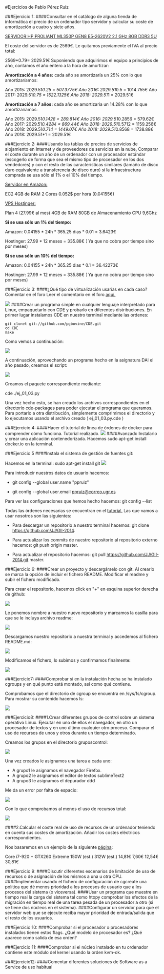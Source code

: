 #Ejercicios de Pablo Pérez Ruiz

###Ejercicio 1: 
####Consultar en el catálogo de alguna tienda de informática el precio de un ordenador tipo servidor y calcular su coste de amortización a cuatro y siete años.

[SERVIDOR HP PROLIANT ML350P GEN8 E5-2620V2 2.1 GHz 8GB DDR3 5U](http://www.dynos.es/servidor-hp-proliant-ml350p-gen8-e5-2620v2-2.1-ghz-8gb-ddr3-5u--4514953642119__736978-425.html)

El coste del servidor es de 2569€. Le quitamos previamente el IVA al precio total:

2569*0.79= 2029.51€ Suponiendo que adquirimos el equipo a principios de año, contamos el año entero a la hora de amortizar:

**Amortización a 4 años:** cada año se amortizaría un 25% con lo que amortizaríamos: 

Año 2015: 2029.51*0.25 = 507.3775€
Año 2016: 2029.51*0.5 = 1014.755€
Año 2017: 2029.51*0.75 = 1522.1325€
Año 2018: 2029.51*1 = 2029.51€

**Amortización a 7 años:** cada año se amortizaría un 14.28% con lo que amortizaríamos: 

Año 2015: 2029.51*0.1428 = 289.814€
Año 2016: 2029.51*0.2856 = 579.62€
Año 2017: 2029.51*0.4284 = 869.44€
Año 2018: 2029.51*0.5712 = 1159.256€
Año 2018: 2029.51*0.714 = 1449.07€
Año 2018: 2029.51*0.8568 = 1738.88€
Año 2018: 2029.51*1 = 2029.51€


###Ejercicio 2: 
####Usando las tablas de precios de servicios de alojamiento en Internet y de proveedores de servicios en la nube, Comparar el coste durante un año de un ordenador con un procesador estándar (escogerlo de forma que sea el mismo tipo de procesador en los dos vendedores) y con el resto de las características similares (tamaño de disco duro equivalente a transferencia de disco duro) si la infraestructura comprada se usa sólo el 1% o el 10% del tiempo.

[Servidor en Amazon:](http://aws.amazon.com/es/ec2/pricing/)

  EC2
  4GB de RAM
  2 Cores
  0.052$ por hora (0.04155€)

[VPS Hostinger:](http://www.hostinger.es/hosting-vps)

  Plan 4 (27.99€ al mes)
  4GB de RAM
  80GB de Almacenamiento
  CPU 9,6Ghz
  
  **Si se usa sólo un 1% del tiempo:**
  
  Amazon: 0.04155 * 24h * 365.25 dias * 0.01 = 3.6423€
  
  Hostinger: 27.99 * 12 meses = 335.88€ ( Ya que no cobra por tiempo sino por meses)
  
  **Si se usa sólo un 10% del tiempo:** 
  
  Amazon: 0.04155 * 24h * 365.25 dias * 0.1 = 36.42273€
  
  Hostinger: 27.99 * 12 meses = 335.88€ ( Ya que no cobra por tiempo sino por meses)
  
  

###Ejercicio 3: 
####¿Qué tipo de virtualización usarías en cada caso? Comentar en el foro
Leer el comentario en el foro [aquí.](https://github.com/JJ/GII-2014/issues/71#issuecomment-59169569)

<img src=http://i57.tinypic.com/5cgcwo.png></img>
####Crear un programa simple en cualquier lenguaje interpretado para Linux, empaquetarlo con CDE y probarlo en diferentes distribuciones.
En primer lugar instalamos CDE en nuestro terminal mediante las ordenes:
    
    git clonet git://github.com/pgbovine/CDE.git
    cd CDE
    make

Como vemos a continuación:

<img src="http://i57.tinypic.com/25svlz7.png"></img>

A continuación, aprovechando un programa hecho en la asignatura DAI el año pasado, creamos el script:

<img src="http://i57.tinypic.com/w87494.png"></img>

Creamos el paquete correspondiente mediante: 

cde ./ej_01_03.py

Una vez hecho esto, se han creado los archivos correspondientes en el directorio cde-packages para poder ejecutar el programa que queramos. Para portarlo a otra distribución, simplemente comprimimos el directorio y lo ejecutamos usando el archivo creado ( ej_01_03.py.cde )


###Ejercicio 4:
####Hacer el tutorial de línea de órdenes de docker para comprender cómo funciona.
Tutorial realizado. <img src="http://i62.tinypic.com/o77mo0.png"></img>
####Avanzado Instalarlo y crear una aplicación contenedorizada.
Hacemos sudo apt-get install docker.io en la terminal.


###Ejercicio 5
####Instala el sistema de gestión de fuentes git:

Hacemos en la terminal: sudo apt-get install git
<img src="http://i62.tinypic.com/244bryq.png"></img>


Para introducir nuestros datos de usuario hacemos:

* git config --global user.name "ppruiz" 

* git config --global user.email ppruiz@correo.ugr.es

Para ver las configuraciones que hemos hecho hacemos: git config --list

Todas las órdenes necesarias se encuentran en el [tutorial.](http://git-scm.com/docs/gittutorial) Las que vamos a usar nosotros son las siguientes: 

* Para descargar un repositorio a nuestro terminal hacemos: git clone https://github.com/JJ/GII-2014. 

* Para actualizar los commits de nuestro repositorio al repositorio externo hacemos: git push origin master.

* Para actualizar el repositorio hacemos: git pull https://github.com/JJ/GII-2014.git master.


###Ejercicio 6:
####Crear un proyecto y descargárselo con git. Al crearlo se marca la opción de incluir el fichero README. Modificar el readme y subir el fichero modificado.

Para crear el repositorio, hacemos click en "+" en esquina superior derecha de github:

<img src="http://i58.tinypic.com/2w2lrio.png"></img>

Le ponemos nombre a nuestro nuevo repositorio y marcamos la casilla para que se le incluya archivo readme:

<img src="http://i57.tinypic.com/2v2wlsm.png"></img>

Descargamos nuestro repositorio a nuestra terminal y accedemos al fichero README.md: 

<img src="http://i57.tinypic.com/21lkcoi.png"></img>

Modificamos el fichero, lo subimos y confirmamos finalmente: 

<img src="http://i59.tinypic.com/vown5f.png"></img>


###Ejercicio7:
####Comprobar si en la instalación hecha se ha instalado cgroups y en qué punto está montado, así como qué contiene.

Comprobamos que el directorio de cgroup se encuentra en /sys/fs/cgroup. Para mostrar su contenido hacemos ls:

<img src="http://i60.tinypic.com/24qs5tu.png"></img>

###Ejercicio8:
####1.Crear diferentes grupos de control sobre un sistema operativo Linux. Ejecutar en uno de ellos el navegador, en otro un procesador de textos y en uno último cualquier otro proceso. Comparar el uso de recursos de unos y otros durante un tiempo determinado.

Creamos los grupos en el directorio gruposcontrol:

<img src="http://i59.tinypic.com/2s7bbll.png"></img>

Una vez creados le asignamos una tarea a cada uno:

* A grupo1 le asignamos el navegador Firefox.
* A grupo2 le asignamos el editor de textos sublimeText2
* A grupo3 le asignamos el depurador ddd

Me da un error por falta de espacio:

<img src="http://i60.tinypic.com/kuwzp.png"></img>

Con lo que comprobamos al menos el uso de recursos total:

<img src="http://i62.tinypic.com/2dtredz.png"></img>


####2.Calcular el coste real de uso de recursos de un ordenador teniendo en cuenta sus costes de amortización. Añadir los costes eléctricos correspondientes.

Nos basaremos en un ejemplo de la siguiente [página](http://www.pcsilencioso.com/recursos/bdd/73-alimentacion/45-gasto-electricidad):

Core i7-920 + GTX260 Extreme 	150W (est.) 	312W (est.) 	14,81€ 	7,60€ 	12,54€ 	30,81€


###Ejercicio 9:
####Discutir diferentes escenarios de limitación de uso de recursos o de asignación de los mismos a una u otra CPU.
####Implementar usando el fichero de configuración de cgcreate una política que dé menos prioridad a los procesos de usuario que a los procesos del sistema (o viceversa).
####Usar un programa que muestre en tiempo real la carga del sistema tal como htopy comprobar los efectos de la migración en tiempo real de una tarea pesada de un procesador a otro (si se tiene dos núcleos en el sistema).
####Configurar un servidor para que el servidor web que se ejecute reciba mayor prioridad de entrada/salida que el resto de los usuarios.


###Ejercicio 10:
####Comprobar si el procesador o procesadores instalados tienen estos flags. ¿Qué modelo de procesador es? ¿Qué aparece como salida de esa orden?


###Ejercicio 11:
####Comprobar si el núcleo instalado en tu ordenador contiene este módulo del kernel usando la orden kvm-ok.


###Ejercicio12:
####Comentar diferentes soluciones de Software as a Service de uso habitual
